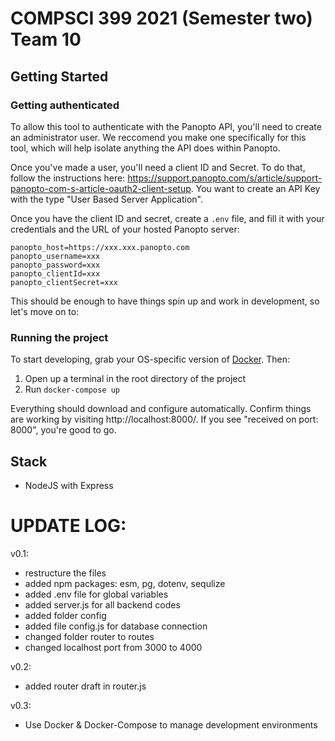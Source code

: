 # COMPSCI 399 2021 (Semester two) Team 10

## Getting Started

### Getting authenticated

To allow this tool to authenticate with the Panopto API, you'll need to create an administrator user. We reccomend you make one specifically for this tool, which will help isolate anything the API does within Panopto.

Once you've made a user, you'll need a client ID and Secret. To do that, follow the instructions here: https://support.panopto.com/s/article/support-panopto-com-s-article-oauth2-client-setup. You want to create an API Key with the type "User Based Server Application".

Once you have the client ID and secret, create a `.env` file, and fill it with your credentials and the URL of your hosted Panopto server:

```
panopto_host=https://xxx.xxx.panopto.com
panopto_username=xxx
panopto_password=xxx
panopto_clientId=xxx
panopto_clientSecret=xxx
```

This should be enough to have things spin up and work in development, so let's move on to:

### Running the project

To start developing, grab your OS-specific version of [Docker](https://www.docker.com/get-started). Then:

1. Open up a terminal in the root directory of the project
2. Run `docker-compose up`

Everything should download and configure automatically. Confirm things are working by visiting http://localhost:8000/. If you see "received on port: 8000", you're good to go.


## Stack

- NodeJS with Express

# UPDATE LOG:

v0.1:
- restructure the files
- added npm packages: esm, pg, dotenv, sequlize
- added .env file for global variables
- added server.js for all backend codes
- added folder config
- added file config.js for database connection
- changed folder router to routes
- changed localhost port from 3000 to 4000

v0.2:
- added router draft in router.js

v0.3:
- Use Docker & Docker-Compose to manage development environments